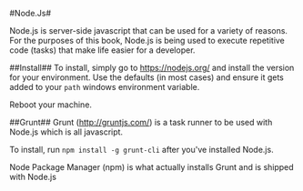 #Node.Js#

Node.js is server-side javascript that can be used for a variety of reasons.  For the purposes of this book, Node.js is being used to execute repetitive code (tasks) that make life easier for a developer.

##Install##
To install, simply go to https://nodejs.org/ and install the version for your environment.  Use the defaults (in most cases) and ensure it gets added to your `path` windows environment variable.

Reboot your machine.

##Grunt##
Grunt (http://gruntjs.com/) is a task runner to be used with Node.js which is all javascript.

To install, run `npm install -g grunt-cli` after you've installed Node.js.

Node Package Manager (npm) is what actually installs Grunt and is shipped with Node.js